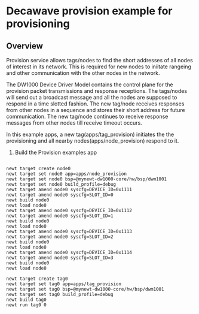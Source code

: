 <!--
#
# Licensed to the Apache Software Foundation (ASF) under one
# or more contributor license agreements.  See the NOTICE file
# distributed with this work for additional information
# regarding copyright ownership.  The ASF licenses this file
# to you under the Apache License, Version 2.0 (the
# "License"); you may not use this file except in compliance
# with the License.  You may obtain a copy of the License at
#
# http://www.apache.org/licenses/LICENSE-2.0
#
# Unless required by applicable law or agreed to in writing,
# software distributed under the License is distributed on an
# "AS IS" BASIS, WITHOUT WARRANTIES OR CONDITIONS OF ANY
#  KIND, either express or implied.  See the License for the
# specific language governing permissions and limitations
# under the License.
#
-->

# Decawave provision example for provisioning

## Overview
Provision service allows tags/nodes to find the short addresses of all nodes of interest in its network. This is required for new nodes to iniitate rangeing and other communication with the other nodes in the network.

The DW1000 Device Driver Model contains the control plane for the provision packet transmissions and response receptions. The tags/nodes will send out a broadcast message and all the nodes are supposed to respond in a time slotted fashion. The new tag/node receives responses from other nodes in a sequence and stores their short address for future communication. The new tag/node continues to receive response messages from other nodes till receive timeout occurs. 

In this example apps, a new tag(apps/tag_provision) initiates the the provisioning and all nearby nodes(apps/node_provision) respond to it. 

1. Build the Provision examples app

```no-highlight

newt target create node0
newt target set node0 app=apps/node_provision
newt target set node0 bsp=@mynewt-dw1000-core/hw/bsp/dwm1001
newt target set node0 build_profile=debug 
newt target amend node0 syscfg=DEVICE_ID=0x1111
newt target amend node0 syscfg=SLOT_ID=0
newt build node0
newt load node0
newt target amend node0 syscfg=DEVICE_ID=0x1112
newt target amend node0 syscfg=SLOT_ID=1
newt build node0
newt load node0
newt target amend node0 syscfg=DEVICE_ID=0x1113
newt target amend node0 syscfg=SLOT_ID=2
newt build node0
newt load node0
newt target amend node0 syscfg=DEVICE_ID=0x1114
newt target amend node0 syscfg=SLOT_ID=3
newt build node0
newt load node0

newt target create tag0
newt target set tag0 app=apps/tag_provision
newt target set tag0 bsp=@mynewt-dw1000-core/hw/bsp/dwm1001
newt target set tag0 build_profile=debug 
newt build tag0
newt run tag0 0

```
